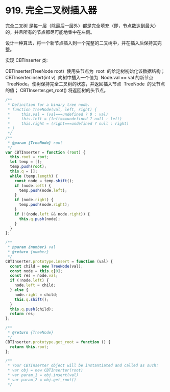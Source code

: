 # 919. 完全二叉树插入器

完全二叉树 是每一层（除最后一层外）都是完全填充（即，节点数达到最大）的，并且所有的节点都尽可能地集中在左侧。

设计一种算法，将一个新节点插入到一个完整的二叉树中，并在插入后保持其完整。

实现 CBTInserter 类:

CBTInserter(TreeNode root)  使用头节点为  root  的给定树初始化该数据结构；
CBTInserter.insert(int v)  向树中插入一个值为  Node.val == val 的新节点  TreeNode。使树保持完全二叉树的状态，并返回插入节点  TreeNode  的父节点的值；
CBTInserter.get_root() 将返回树的头节点。

```js
/**
 * Definition for a binary tree node.
 * function TreeNode(val, left, right) {
 *     this.val = (val===undefined ? 0 : val)
 *     this.left = (left===undefined ? null : left)
 *     this.right = (right===undefined ? null : right)
 * }
 */
/**
 * @param {TreeNode} root
 */
var CBTInserter = function (root) {
  this.root = root;
  let temp = [];
  temp.push(root);
  this.q = [];
  while (temp.length) {
    const node = temp.shift();
    if (node.left) {
      temp.push(node.left);
    }
    if (node.right) {
      temp.push(node.right);
    }
    if (!(node.left && node.right)) {
      this.q.push(node);
    }
  }
};

/**
 * @param {number} val
 * @return {number}
 */
CBTInserter.prototype.insert = function (val) {
  const child = new TreeNode(val);
  const node = this.q[0];
  const res = node.val;
  if (!node.left) {
    node.left = child;
  } else {
    node.right = child;
    this.q.shift();
  }
  this.q.push(child);
  return res;
};

/**
 * @return {TreeNode}
 */
CBTInserter.prototype.get_root = function () {
  return this.root;
};

/**
 * Your CBTInserter object will be instantiated and called as such:
 * var obj = new CBTInserter(root)
 * var param_1 = obj.insert(val)
 * var param_2 = obj.get_root()
 */
```

